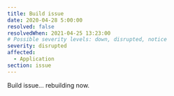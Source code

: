 ```yaml
---
title: Build issue
date: 2020-04-28 5:00:00
resolved: false
resolvedWhen: 2021-04-25 13:23:00
# Possible severity levels: down, disrupted, notice
severity: disrupted
affected:
  - Application
section: issue
---
```


Build issue... rebuilding now.
